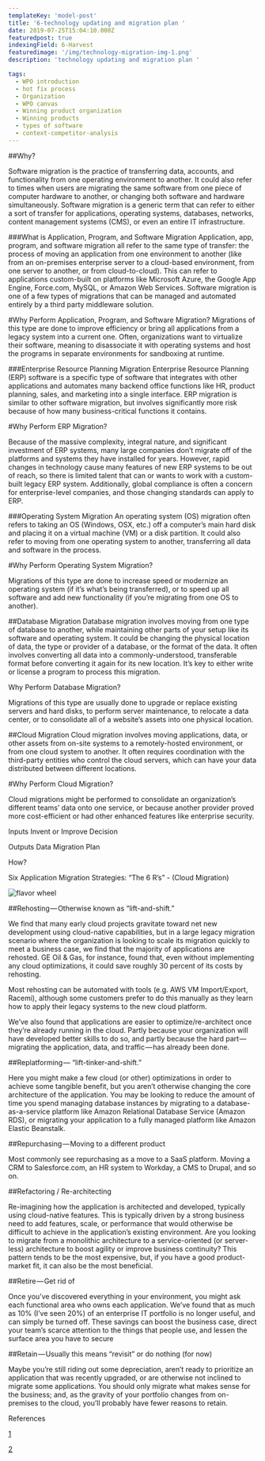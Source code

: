 ```yaml
---
templateKey: 'model-post'
title: '6-technology updating and migration plan '
date: 2019-07-25T15:04:10.000Z
featuredpost: true
indexingField: 6-Harvest
featuredimage: '/img/technology-migration-img-1.png'
description: 'technology updating and migration plan '

tags:
  - WPO introduction
  - hot fix process
  - Organization
  - WPO canvas
  - Winning product organization
  - Winning products
  - types of software
  - context-competitor-analysis
---
```

##Why? 


Software migration is the practice of transferring data, accounts, and functionality from one operating environment to another. It could also refer to times when users are migrating the same software from one piece of computer hardware to another, or changing both software and hardware simultaneously. Software migration is a generic term that can refer to either a sort of transfer for applications, operating systems, databases, networks, content management systems (CMS), or even an entire IT infrastructure.



###What is Application, Program, and Software Migration
Application, app, program, and software migration all refer to the same type of transfer: the process of moving an application from one environment to another (like from an on-premises enterprise server to a cloud-based environment, from one server to another, or from cloud-to-cloud). This can refer to applications custom-built on platforms like Microsoft Azure, the Google App Engine, Force.com, MySQL, or Amazon Web Services. Software migration is one of a few types of migrations that can be managed and automated entirely by a third party middleware solution. 



#Why Perform Application, Program, and Software Migration?
Migrations of this type are done to improve efficiency or bring all applications from a legacy system into a current one. Often, organizations want to virtualize their software, meaning to disassociate it with operating systems and host the programs in separate environments for sandboxing at runtime. 



###Enterprise Resource Planning Migration
Enterprise Resource Planning (ERP) software is a specific type of software that integrates with other applications and automates many backend office functions like HR, product planning, sales, and marketing into a single interface. ERP migration is similar to other software migration, but involves significantly more risk because of how many business-critical functions it contains.



#Why Perform ERP Migration?

Because of the massive complexity, integral nature, and significant investment of ERP systems, many large companies don’t migrate off of the platforms and systems they have installed for years. However, rapid changes in technology cause many features of new ERP systems to be out of reach, so there is limited talent that can or wants to work with a custom-built legacy ERP system. Additionally, global compliance is often a concern for enterprise-level companies, and those changing standards can apply to ERP. 



###Operating System Migration
An operating system (OS) migration often refers to taking an OS (Windows, OSX, etc.) off a computer’s main hard disk and placing it on a virtual machine (VM) or a disk partition. It could also refer to moving from one operating system to another, transferring all data and software in the process.



#Why Perform Operating System Migration?

Migrations of this type are done to increase speed or modernize an operating system (if it’s what’s being transferred), or to speed up all software and add new functionality (if you’re migrating from one OS to another).



##Database Migration
Database migration involves moving from one type of database to another, while maintaining other parts of your setup like its software and operating system. It could be changing the physical location of data, the type or provider of a database, or the format of the data. It often involves converting all data into a commonly-understood, transferable format before converting it again for its new location. It’s key to either write or license a program to process this migration.



Why Perform Database Migration?

Migrations of this type are usually done to upgrade or replace existing servers and hard disks, to perform server maintenance, to relocate a data center, or to consolidate all of a website’s assets into one physical location. 



##Cloud Migration
Cloud migration involves moving applications, data, or other assets from on-site systems to a remotely-hosted environment, or from one cloud system to another. It often requires coordination with the third-party entities who control the cloud servers, which can have your data distributed between different locations.



#Why Perform Cloud Migration?

Cloud migrations might be performed to consolidate an organization’s different teams’ data onto one service, or because another provider proved more cost-efficient or had other enhanced features like enterprise security.



Inputs 
Invent or Improve Decision

 

Outputs 
Data Migration Plan

 

How? 


Six Application Migration Strategies: “The 6 R’s”  - (Cloud Migration)

 ![flavor wheel](/img/technology-migration-img-1.png)




##Rehosting — Otherwise known as “lift-and-shift.”


We find that many early cloud projects gravitate toward net new development using cloud-native capabilities, but in a large legacy migration scenario where the organization is looking to scale its migration quickly to meet a business case, we find that the majority of applications are rehosted. GE Oil & Gas, for instance, found that, even without implementing any cloud optimizations, it could save roughly 30 percent of its costs by rehosting.



Most rehosting can be automated with tools (e.g. AWS VM Import/Export, Racemi), although some customers prefer to do this manually as they learn how to apply their legacy systems to the new cloud platform.



We’ve also found that applications are easier to optimize/re-architect once they’re already running in the cloud. Partly because your organization will have developed better skills to do so, and partly because the hard part — migrating the application, data, and traffic — has already been done.



##Replatforming — “lift-tinker-and-shift.”


Here you might make a few cloud (or other) optimizations in order to achieve some tangible benefit, but you aren’t otherwise changing the core architecture of the application. You may be looking to reduce the amount of time you spend managing database instances by migrating to a database-as-a-service platform like Amazon Relational Database Service (Amazon RDS), or migrating your application to a fully managed platform like Amazon Elastic Beanstalk.



##Repurchasing — Moving to a different product


Most commonly see repurchasing as a move to a SaaS platform. Moving a CRM to Salesforce.com, an HR system to Workday, a CMS to Drupal, and so on.



##Refactoring / Re-architecting


Re-imagining how the application is architected and developed, typically using cloud-native features. This is typically driven by a strong business need to add features, scale, or performance that would otherwise be difficult to achieve in the application’s existing environment. Are you looking to migrate from a monolithic architecture to a service-oriented (or server-less) architecture to boost agility or improve business continuity? This pattern tends to be the most expensive, but, if you have a good product-market fit, it can also be the most beneficial.


##Retire — Get rid of


Once you’ve discovered everything in your environment, you might ask each functional area who owns each application. We’ve found that as much as 10% (I’ve seen 20%) of an enterprise IT portfolio is no longer useful, and can simply be turned off. These savings can boost the business case, direct your team’s scarce attention to the things that people use, and lessen the surface area you have to secure



##Retain — Usually this means “revisit” or do nothing (for now)


Maybe you’re still riding out some depreciation, aren’t ready to prioritize an application that was recently upgraded, or are otherwise not inclined to migrate some applications. You should only migrate what makes sense for the business; and, as the gravity of your portfolio changes from on-premises to the cloud, you’ll probably have fewer reasons to retain.





References

[1](https://aws.amazon.com/blogs/enterprise-strategy/6-strategies-for-migrating-applications-to-the-cloud/)

[2](https://www.smartsheet.com/all-about-software-migration-planning)